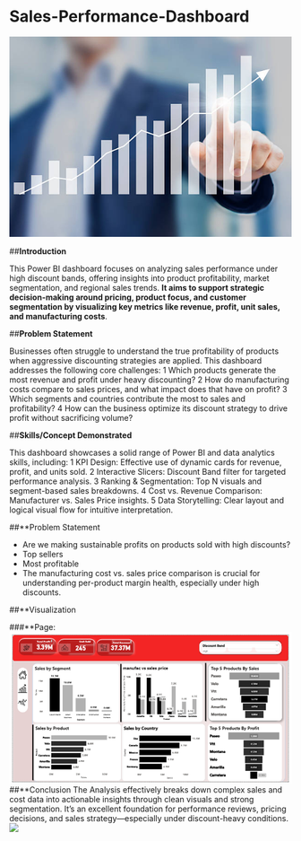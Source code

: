 # Sales-Performance-Dashboard

![](Sales_Intro.jpg)

##**Introduction**

This Power BI dashboard focuses on analyzing sales performance under high discount bands, offering insights into product profitability, market segmentation, and regional sales trends. **It aims to support strategic decision-making around pricing, product focus, and customer segmentation by visualizing key metrics like revenue, profit, unit sales, and manufacturing costs**.

##**Problem Statement**

Businesses often struggle to understand the true profitability of products when aggressive discounting strategies are applied. This dashboard addresses the following core challenges:
1  Which products generate the most revenue and profit under heavy discounting?
2  How do manufacturing costs compare to sales prices, and what impact does that have on profit?
3  Which segments and countries contribute the most to sales and profitability?
4  How can the business optimize its discount strategy to drive profit without sacrificing volume?

##**Skills/Concept Demonstrated**

This dashboard showcases a solid range of Power BI and data analytics skills, including:
1  KPI Design: Effective use of dynamic cards for revenue, profit, and units sold.
2  Interactive Slicers: Discount Band filter for targeted performance analysis.
3  Ranking & Segmentation: Top N visuals and segment-based sales breakdowns.
4  Cost vs. Revenue Comparison: Manufacturer vs. Sales Price insights.
5  Data Storytelling: Clear layout and logical visual flow for intuitive interpretation.

##**Problem Statement
-  Are we making sustainable profits on products sold with high discounts?
-  Top sellers
-  Most profitable
-  The manufacturing cost vs. sales price comparison is crucial for understanding per-product margin health, especially under high discounts.

##**Visualization

###**Page:
![](Sales_1.PNG)
##**Conclusion
The Analysis effectively breaks down complex sales and cost data into actionable insights through clean visuals and strong segmentation. It’s an excellent foundation for performance reviews, pricing decisions, and sales strategy—especially under discount-heavy conditions.
![](Sales_5.PNG)





